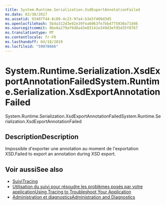 ```yaml
---
title: System.Runtime.Serialization.XsdExportAnnotationFailed
ms.date: 03/30/2017
ms.assetid: 93407f44-8c09-4c23-97a4-b3e5f409d3d5
ms.openlocfilehash: 5bda312d3e92e39fea6063fe7bb4775930a71d46
ms.sourcegitcommit: 0be8a279af6d8a43e03141e349d3efd5d35f8767
ms.translationtype: MT
ms.contentlocale: fr-FR
ms.lasthandoff: 04/18/2019
ms.locfileid: "59078666"
---
```

# <a name="systemruntimeserializationxsdexportannotationfailed"></a><span data-ttu-id="ae82b-102">System.Runtime.Serialization.XsdExportAnnotationFailed</span><span class="sxs-lookup"><span data-stu-id="ae82b-102">System.Runtime.Serialization.XsdExportAnnotationFailed</span></span>
<span data-ttu-id="ae82b-103">System.Runtime.Serialization.XsdExportAnnotationFailed</span><span class="sxs-lookup"><span data-stu-id="ae82b-103">System.Runtime.Serialization.XsdExportAnnotationFailed</span></span>  
  
## <a name="description"></a><span data-ttu-id="ae82b-104">Description</span><span class="sxs-lookup"><span data-stu-id="ae82b-104">Description</span></span>  
 <span data-ttu-id="ae82b-105">Impossible d'exporter une annotation au moment de l'exportation XSD.</span><span class="sxs-lookup"><span data-stu-id="ae82b-105">Failed to export an annotation during XSD export.</span></span>  
  
## <a name="see-also"></a><span data-ttu-id="ae82b-106">Voir aussi</span><span class="sxs-lookup"><span data-stu-id="ae82b-106">See also</span></span>

- [<span data-ttu-id="ae82b-107">Suivi</span><span class="sxs-lookup"><span data-stu-id="ae82b-107">Tracing</span></span>](../../../../../docs/framework/wcf/diagnostics/tracing/index.md)
- [<span data-ttu-id="ae82b-108">Utilisation du suivi pour résoudre les problèmes posés par votre application</span><span class="sxs-lookup"><span data-stu-id="ae82b-108">Using Tracing to Troubleshoot Your Application</span></span>](../../../../../docs/framework/wcf/diagnostics/tracing/using-tracing-to-troubleshoot-your-application.md)
- [<span data-ttu-id="ae82b-109">Administration et diagnostics</span><span class="sxs-lookup"><span data-stu-id="ae82b-109">Administration and Diagnostics</span></span>](../../../../../docs/framework/wcf/diagnostics/index.md)

